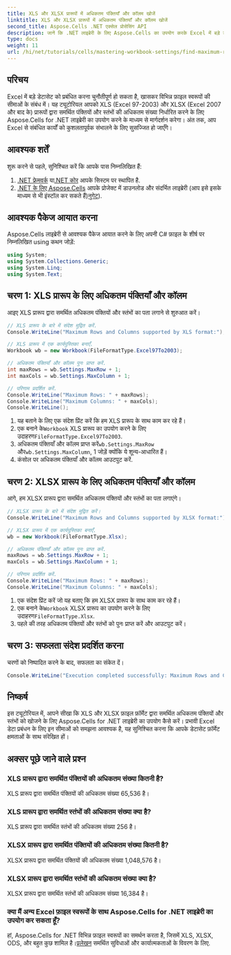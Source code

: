 ```yaml
---
title: XLS और XLSX प्रारूपों में अधिकतम पंक्तियाँ और कॉलम खोजें
linktitle: XLS और XLSX प्रारूपों में अधिकतम पंक्तियाँ और कॉलम खोजें
second_title: Aspose.Cells .NET एक्सेल प्रोसेसिंग API
description: जानें कि .NET लाइब्रेरी के लिए Aspose.Cells का उपयोग करके Excel में बड़े डेटासेट को कुशलतापूर्वक कैसे प्रबंधित किया जाए। यह मार्गदर्शिका XLS और XLSX फ़ाइल स्वरूपों द्वारा समर्थित पंक्तियों और स्तंभों की अधिकतम संख्या की पहचान करने के लिए चरण-दर-चरण दृष्टिकोण प्रदान करती है।
type: docs
weight: 11
url: /hi/net/tutorials/cells/mastering-workbook-settings/find-maximum-rows-and-columns/
---
```

## परिचय

Excel में बड़े डेटासेट को प्रबंधित करना चुनौतीपूर्ण हो सकता है, खासकर विभिन्न फ़ाइल स्वरूपों की सीमाओं के संबंध में। यह ट्यूटोरियल आपको XLS (Excel 97-2003) और XLSX (Excel 2007 और बाद के) प्रारूपों द्वारा समर्थित पंक्तियों और स्तंभों की अधिकतम संख्या निर्धारित करने के लिए Aspose.Cells for .NET लाइब्रेरी का उपयोग करने के माध्यम से मार्गदर्शन करेगा। अंत तक, आप Excel से संबंधित कार्यों को कुशलतापूर्वक संभालने के लिए सुसज्जित हो जाएँगे।

## आवश्यक शर्तें

शुरू करने से पहले, सुनिश्चित करें कि आपके पास निम्नलिखित हैं:

1. [.NET फ्रेमवर्क](https://dotnet.microsoft.com/en-us/download) या[.NET कोर](https://dotnet.microsoft.com/en-us/download) आपके सिस्टम पर स्थापित है.
2. [.NET के लिए Aspose.Cells](https://releases.aspose.com/cells/net/) आपके प्रोजेक्ट में डाउनलोड और संदर्भित लाइब्रेरी (आप इसे इसके माध्यम से भी इंस्टॉल कर सकते हैं)[नुगेट](https://www.nuget.org/packages/Aspose.Cells/)).

## आवश्यक पैकेज आयात करना

Aspose.Cells लाइब्रेरी से आवश्यक पैकेज आयात करने के लिए अपनी C# फ़ाइल के शीर्ष पर निम्नलिखित using कथन जोड़ें:

```csharp
using System;
using System.Collections.Generic;
using System.Linq;
using System.Text;
```

## चरण 1: XLS प्रारूप के लिए अधिकतम पंक्तियाँ और कॉलम

आइए XLS प्रारूप द्वारा समर्थित अधिकतम पंक्तियों और स्तंभों का पता लगाने से शुरुआत करें।

```csharp
// XLS प्रारूप के बारे में संदेश मुद्रित करें.
Console.WriteLine("Maximum Rows and Columns supported by XLS format:");

// XLS प्रारूप में एक कार्यपुस्तिका बनाएँ.
Workbook wb = new Workbook(FileFormatType.Excel97To2003);

// अधिकतम पंक्तियाँ और कॉलम पुनः प्राप्त करें.
int maxRows = wb.Settings.MaxRow + 1;
int maxCols = wb.Settings.MaxColumn + 1;

// परिणाम प्रदर्शित करें.
Console.WriteLine("Maximum Rows: " + maxRows);
Console.WriteLine("Maximum Columns: " + maxCols);
Console.WriteLine();
```

1. यह बताने के लिए एक संदेश प्रिंट करें कि हम XLS प्रारूप के साथ काम कर रहे हैं।
2.  एक बनाने के`Workbook` XLS प्रारूप का उपयोग करने के लिए उदाहरण`FileFormatType.Excel97To2003`.
3.  अधिकतम पंक्तियाँ और कॉलम प्राप्त करें`wb.Settings.MaxRow` और`wb.Settings.MaxColumn`, 1 जोड़ें क्योंकि ये शून्य-आधारित हैं।
4. कंसोल पर अधिकतम पंक्तियाँ और कॉलम आउटपुट करें.

## चरण 2: XLSX प्रारूप के लिए अधिकतम पंक्तियाँ और कॉलम

आगे, हम XLSX प्रारूप द्वारा समर्थित अधिकतम पंक्तियों और स्तंभों का पता लगाएंगे।

```csharp
// XLSX प्रारूप के बारे में संदेश मुद्रित करें।
Console.WriteLine("Maximum Rows and Columns supported by XLSX format:");

// XLSX प्रारूप में एक कार्यपुस्तिका बनाएँ.
wb = new Workbook(FileFormatType.Xlsx);

// अधिकतम पंक्तियाँ और कॉलम पुनः प्राप्त करें.
maxRows = wb.Settings.MaxRow + 1;
maxCols = wb.Settings.MaxColumn + 1;

// परिणाम प्रदर्शित करें.
Console.WriteLine("Maximum Rows: " + maxRows);
Console.WriteLine("Maximum Columns: " + maxCols);
```

1. एक संदेश प्रिंट करें जो यह बताए कि हम XLSX प्रारूप के साथ काम कर रहे हैं।
2.  एक बनाने के`Workbook` XLSX प्रारूप का उपयोग करने के लिए उदाहरण`FileFormatType.Xlsx`.
3. पहले की तरह अधिकतम पंक्तियों और स्तंभों को पुनः प्राप्त करें और आउटपुट करें।

## चरण 3: सफलता संदेश प्रदर्शित करना

चरणों को निष्पादित करने के बाद, सफलता का संकेत दें।

```csharp
Console.WriteLine("Execution completed successfully: Maximum Rows and Columns retrieval for both formats.");
```

## निष्कर्ष

इस ट्यूटोरियल में, आपने सीखा कि XLS और XLSX फ़ाइल फ़ॉर्मेट द्वारा समर्थित अधिकतम पंक्तियों और स्तंभों को खोजने के लिए Aspose.Cells for .NET लाइब्रेरी का उपयोग कैसे करें। प्रभावी Excel डेटा प्रबंधन के लिए इन सीमाओं को समझना आवश्यक है, यह सुनिश्चित करना कि आपके डेटासेट फ़ॉर्मेट क्षमताओं के साथ संरेखित हों।

## अक्सर पूछे जाने वाले प्रश्न

### XLS प्रारूप द्वारा समर्थित पंक्तियों की अधिकतम संख्या कितनी है?
XLS प्रारूप द्वारा समर्थित पंक्तियों की अधिकतम संख्या 65,536 है।

### XLS प्रारूप द्वारा समर्थित स्तंभों की अधिकतम संख्या क्या है?
XLS प्रारूप द्वारा समर्थित स्तंभों की अधिकतम संख्या 256 है।

### XLSX प्रारूप द्वारा समर्थित पंक्तियों की अधिकतम संख्या कितनी है?
XLSX प्रारूप द्वारा समर्थित पंक्तियों की अधिकतम संख्या 1,048,576 है।

### XLSX प्रारूप द्वारा समर्थित स्तंभों की अधिकतम संख्या क्या है?
XLSX प्रारूप द्वारा समर्थित स्तंभों की अधिकतम संख्या 16,384 है।

### क्या मैं अन्य Excel फ़ाइल स्वरूपों के साथ Aspose.Cells for .NET लाइब्रेरी का उपयोग कर सकता हूँ?
 हां, Aspose.Cells for .NET विभिन्न फ़ाइल स्वरूपों का समर्थन करता है, जिसमें XLS, XLSX, ODS, और बहुत कुछ शामिल है।[प्रलेखन](https://reference.aspose.com/cells/net/) समर्थित सुविधाओं और कार्यात्मकताओं के विवरण के लिए.